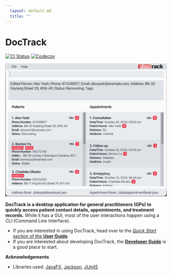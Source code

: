 ```yaml
---
  layout: default.md
  title: ""
---
```


# DocTrack

[![CI Status](https://github.com/AY2425S1-CS2103T-W10-2/tp/workflows/Java%20CI/badge.svg)](https://github.com/AY2425S1-CS2103T-W10-2/tp/actions)
[![Codecov](https://codecov.io/gh/AY2425S1-CS2103T-W10-2/tp/graph/badge.svg?token=134QRO3UI3)](https://codecov.io/gh/AY2425S1-CS2103T-W10-2/tp)

![Ui](images/Ui.png)

**DocTrack is a desktop application for general practitioners (GPs) to quickly access patient contact 
details, appointments, and treatment records.** While it has a GUI, most of the user 
interactions happen using a CLI (Command Line Interface).

* If you are interested in using DocTrack, head over to the [_Quick Start_ section of the **User Guide**](UserGuide.html#quick-start).
* If you are interested about developing DocTrack, the [**Developer Guide**](DeveloperGuide.html) is a good 
  place to start.


**Acknowledgements**

* Libraries used: [JavaFX](https://openjfx.io/), [Jackson](https://github.com/FasterXML/jackson), [JUnit5](https://github.com/junit-team/junit5)
